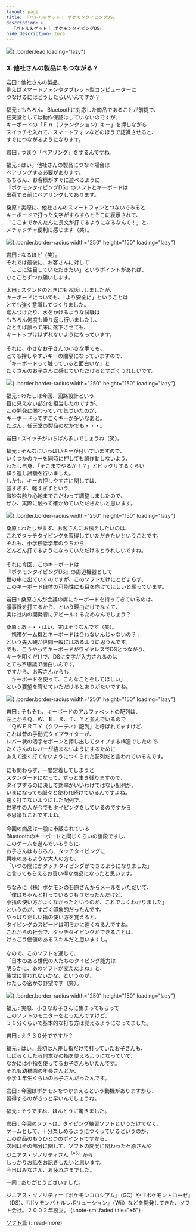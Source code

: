 ```yaml
---
layout: page
title: 『バトル＆ゲット！ ポケモンタイピングDS』
description: >
  『バトル＆ゲット！ ポケモンタイピングDS』
hide_description: ture
---
```


![](/others/interviews/jp/nds/uzpj/vol1/img/mainvisual3.jpg){:.border.lead loading="lazy"}

### 3. 他社さんの製品にもつながる？

岩田
: 他社さんの製品、<br>例えばスマートフォンやタブレット型コンピューターに<br>つなげるにはどうしたらいいんですか？

福元
: もちろん、Bluetoothに対応した商品であることが前提で、<br>任天堂としては動作保証はしていないのですが、<br>キーボードの「Ｆｎ（ファンクション）キー」を押しながら<br>スイッチを入れて、スマートフォンなどのほうで認識させると、<br>すぐにつながるようになります。

岩田
: つまり「ペアリング」をするんですね。

福元
: はい。他社さんの製品につなぐ場合は<br>ペアリングする必要があります。<br>もちろん、お客様がすぐに遊べるように<br>『ポケモンタイピングDS』のソフトとキーボードは<br>出荷する前にペアリングしてあります。

桑原
: 実際に、他社さんのスマートフォンとつないでみると<br>キーボードで打った文字がすらすらとそこに表示されて、<br>「ここまでかんたんに長文が打てるようになるなんて！」と、<br>メチャクチャ便利に感じます（笑）。

![](/others/interviews/jp/nds/uzpj/vol1/img/photo15.jpg){:.border.border-radius width="250" height="150" loading="lazy"}

岩田
: なるほど（笑）。<br>それでは最後に、お客さんに対して<br>「ここに注目していただきたい」というポイントがあれば、<br>ひとことずつお願いします。

太田
: スタンドのときにもお話ししましたが、<br>キーボードについても、「より安全に」ということは<br>とても強く意識してつくりました。<br>踏んづけたり、水をかけるような試験は<br>もちろん何度も繰り返し行いましたし、<br>たとえば誤って床に落下させても、<br>キートップははずれないようになっています。<br><br>それに、小さなお子さんの小さな手でも、<br>とても押しやすいキーの間隔になっていますので、<br>「キーボードって触っていると面白いな」と<br>たくさんのお子さんに感じていただけるとすごくうれしいです。

![](/others/interviews/jp/nds/uzpj/vol1/img/photo16.jpg){:.border.border-radius width="250" height="150" loading="lazy"}

福元
: わたしは今回、回路設計という<br>目に見えない部分を担当したのですが、<br>この開発に関わっていて気づいたのが、<br>キーボードってすごくキーが多いなあと。<br>たぶん、任天堂の製品のなかでも・・・。

岩田
: スイッチがいちばん多いでしょうね（笑）。

福元
: そんなにいっぱいキーが付いていますので、<br>いくつかのキーを同時に押しても誤作動しないよう、<br>わたし自身、「そこまでやるか！？」とビックリするくらい<br>繰り返し試験を行いました。<br>しかも、キーの押しやすさに関しては、<br>強すぎず、軽すぎずという<br>微妙な触り心地までこだわって調整しましたので、<br>ぜひ、実際に触って確かめていただきたいと思います。

![](/others/interviews/jp/nds/uzpj/vol1/img/photo17.jpg){:.border.border-radius width="250" height="150" loading="lazy"}

桑原
: わたしがまず、お客さんにお伝えしたいのは、<br>これでタッチタイピングを習得していただきたいということです。<br>それも、小学校低学年のうちから<br>どんどん打てるようになっていただけるとうれしいですね。<br><br>それに今回、このキーボードは<br>『ポケモンタイピングDS』の周辺機器として<br>世の中に出ていくのですが、このソフトだけにとどまらず、<br>このキーボード自体の可能性にも目を向けてほしいと願っています。

岩田
: 桑原さんが会議の席にキーボードを持ってきているのは、<br>議事録を打てるから、という理由だけでなくて、<br>実は社内の開発者にアピールするためなんでしょう？

桑原
: あ・・・はい、実はそうなんです（笑）。<br>「携帯ゲーム機とキーボードは合わないんじゃないの？」<br>という先入観が世間一般にはあるように思うんです。<br>でも、こうやってキーボードがワイヤレスでDSとつながり、<br>キーを叩くだけで、DSに文字が入力されるのは<br>とても不思議で面白いんです。<br>ですから、お客さんからも<br>「キーボードを使って、こんなことをしてほしい」<br>という要望を寄せていただけるとありがたいですね。

![](/others/interviews/jp/nds/uzpj/vol1/img/photo18.jpg){:.border.border-radius width="250" height="150" loading="lazy"}

岩田
: そもそも、キーボードのアルファベットの配列は、<br>左上からＱ、Ｗ、Ｅ、Ｒ、Ｔ、Ｙと並んでいるので<br>「ＱＷＥＲＴＹ（クワーティ）配列」と呼ばれてますけど、<br>これは昔の手動式タイプライターが、<br>レバー状の活字をポーンと押し出してタイプする構造でしたので、<br>たくさんのレバーが絡まないようにするために<br>あえて速く打てないようにつくられた配列だと言われているんです。<br><br>にも関わらず、一度定着してしまうと<br>スタンダードになって、ずっと生き残りますので、<br>タイプするのに決して効率がいいわけではない配列が、<br>いまになっても脈々と使われ続けているんですよね。<br>速く打てないようにした配列で、<br>世界中の人が今でもタイピングをしているのですから<br>不思議なことですよね。<br><br>今回の商品は一般に市販されている<br>Bluetoothのキーボードと同じくらいの値段ですし、<br>このゲームを遊んでいるうちに、<br>お子さんはもちろん、タッチタイピングに<br>興味のあるような大人の方も、<br>「いつの間にかタッチタイピングができるようになりました」<br>と言ってもらえるお買い得な商品になったと思います。<br><br>ちなみに（株）ポケモンの石原さんからメールをいただいて、<br>「僕はちゃんと打っているつもりだったんだけど、<br>小指の使い方がよくなかったというのが、これでよくわかりました」<br>というのが、すごく印象的だったんです。<br>やっぱり正しい指の使い方を覚えると、<br>タイピングのスピードは明らかに速くなるんですね。<br>これからの社会で、タッチタイピングができることは、<br>けっこう価値のあるスキルだと思いますし。<br><br>なので、このソフトを通じて、<br>「日本のある世代の人たちのタイピング能力は<br>明らかに、あのソフトが変えたよね」と、<br>後世に言われないかな、というのが、<br>わたしの密かな野望です（笑）。

![](/others/interviews/jp/nds/uzpj/vol1/img/photo19.jpg){:.border.border-radius width="250" height="150" loading="lazy"}

福元
: 実際、小さなお子さんに集まってもらって<br>このソフトのモニターをとったんですけど、<br>３０分くらいで基本的な打ち方は覚えるようになってました。

岩田
: え？３０分でですか？

福元
: はい。最初は人差し指だけで打っていたお子さんも、<br>しばらくしたら何本かの指を使えるようになっていて、<br>なかには小指を使ってるお子さんもいたんです。<br>それも幼稚園の年長さんとか、<br>小学１年生くらいのお子さんだったんです。

岩田
: 今回はポケモンをつかまえるという動機がありますから、<br>習得するのがきっと早いんでしょうね。

福元
: そうですね、ほんとうに驚きました。

岩田
: 今回のソフトは、タイピング練習ソフトというだけでなく、<br>ゲームとして、十分楽しめるようにつくっているというのが、<br>この商品のもうひとつのポイントですから、<br>次回はその部分に関して、ソフトの開発に関わった石原さんや<br>ジニアス・ソノリティさん<sup>（※5）</sup>から<br>しっかりお話をお訊きしたいと思います。<br>今日はみなさん、お疲れさまでした。

一同
: ありがとうございました。

ジニアス・ソノリティ＝『ポケモンコロシアム』（GC）や『ポケモントローゼ』（DS）、『ポケモンバトルレボリューション』（Wii）などを開発してきた、ソフト会社。２００２年設立。
{:.note-sm .faded title="※5"}

[ソフト篇](../vol2/1.md)
{:.read-more}

